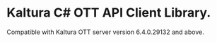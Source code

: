 # Kaltura C# OTT API Client Library.
Compatible with Kaltura OTT server version 6.4.0.29132 and above.
